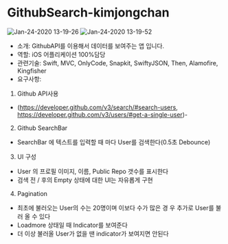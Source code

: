 # GithubSearch-kimjongchan

![Jan-24-2020 13-19-26](https://user-images.githubusercontent.com/34432988/73044306-69e2f500-3eac-11ea-992c-8f96563baeea.gif)
![Jan-24-2020 13-19-52](https://user-images.githubusercontent.com/34432988/73044305-69e2f500-3eac-11ea-92d9-50683ec46664.gif)

- 소개: GithubAPI를 이용해서 데이터를 보여주는 앱 입니다. 
- 역할: iOS 어플리케이션 100%담당
- 관련기술: Swift, MVC, OnlyCode, Snapkit, SwiftyJSON, Then, Alamofire, Kingfisher
- 요구사항: 
1. Github API사용 
- (https://developer.github.com/v3/search/#search-users, https://developer.github.com/v3/users/#get-a-single-user)- 
2. Github SearchBar
- SearchBar 에 텍스트를 입력할 때 마다 User를 검색한다(0.5초 Debounce)
3. UI 구성 
- User 의 프로필 이미지, 이름, Public Repo 갯수를 표시한다
- 검색 전 / 후의 Empty 상태에 대한 UI는 자유롭게 구현
4. Pagination
- 최초에 불러오는 User의 수는 20명이며 이보다 수가 많은 경
우 추가로 User를 불러 올 수 있다
- Loadmore 상태일 때 Indicator를 보여준다
- 더 이상 불러올 User가 없을 땐 indicator가 보여지면 안된다


